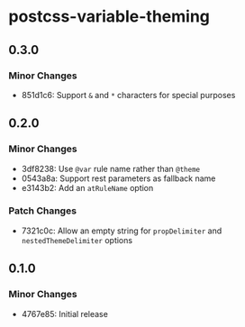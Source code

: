 # postcss-variable-theming

## 0.3.0

### Minor Changes

- 851d1c6: Support `&` and `*` characters for special purposes

## 0.2.0

### Minor Changes

- 3df8238: Use `@var` rule name rather than `@theme`
- 0543a8a: Support rest parameters as fallback name
- e3143b2: Add an `atRuleName` option

### Patch Changes

- 7321c0c: Allow an empty string for `propDelimiter` and `nestedThemeDelimiter` options

## 0.1.0

### Minor Changes

- 4767e85: Initial release
